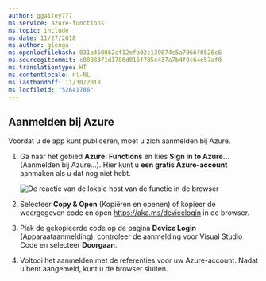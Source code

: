 ```yaml
---
author: ggailey777
ms.service: azure-functions
ms.topic: include
ms.date: 11/27/2018
ms.author: glenga
ms.openlocfilehash: 031a460862cf12efa02c139074e5a7066f0526c6
ms.sourcegitcommit: c8088371d1786d016f785c437a7b4f9c64e57af0
ms.translationtype: HT
ms.contentlocale: nl-NL
ms.lasthandoff: 11/30/2018
ms.locfileid: "52641786"
---
```

## <a name="sign-in-to-azure"></a>Aanmelden bij Azure

Voordat u de app kunt publiceren, moet u zich aanmelden bij Azure.

1. Ga naar het gebied **Azure: Functions** en kies **Sign in to Azure...** (Aanmelden bij Azure...). Hier kunt u **een gratis Azure-account** aanmaken als u dat nog niet hebt.

    ![De reactie van de lokale host van de functie in de browser](./media/functions-sign-in-vs-code/functions-sign-into-azure.png)

1. Selecteer **Copy & Open** (Kopiëren en openen) of kopieer de weergegeven code en open <https://aka.ms/devicelogin> in de browser.

1. Plak de gekopieerde code op de pagina **Device Login** (Apparaataanmelding), controleer de aanmelding voor Visual Studio Code en selecteer **Doorgaan**.  

1. Voltooi het aanmelden met de referenties voor uw Azure-account. Nadat u bent aangemeld, kunt u de browser sluiten.
